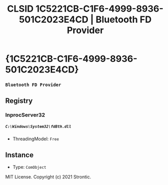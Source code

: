 ﻿---
title: "CLSID 1C5221CB-C1F6-4999-8936-501C2023E4CD | Bluetooth FD Provider"
excerpt: What is COM-Object CLSID 1C5221CB-C1F6-4999-8936-501C2023E4CD?
---

# {1C5221CB-C1F6-4999-8936-501C2023E4CD}

### `Bluetooth FD Provider`

## Registry


### InprocServer32

##### `C:\Windows\System32\fdBth.dll`
* ThreadingModel: `Free`

## Instance

* Type: `ComObject`

MIT License. Copyright (c) 2021 Strontic.


